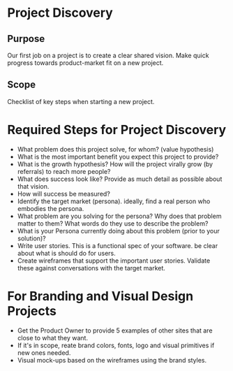 
# Project Discovery

## Purpose

Our first job on a project is to create a clear shared vision. Make quick progress towards product-market fit on a new project.

## Scope

Checklist of key steps when starting a new project.

# Required Steps for Project Discovery
  
  * What problem does this project solve, for whom? (value hypothesis)
  * What is the most important benefit you expect this project to provide?
  * What is the growth hypothesis? How will the project virally grow (by referrals) to reach more people?
  * What does success look like? Provide as much detail as possible about that vision.
  * How will success be measured?
  * Identify the target market (persona). ideally, find a real person who embodies the persona.
  * What problem are you solving for the persona? Why does that problem matter to them? What words do they use to describe the problem?
  * What is your Persona currently doing about this problem (prior to your solution)?
  * Write user stories. This is a functional spec of your software. be clear about what is should do for users.
  * Create wireframes that support the important user stories. Validate these against conversations with the target market.

# For Branding and Visual Design Projects
  * Get the Product Owner to provide 5 examples of other sites that are close to what they want.
  * If it's in scope, reate brand colors, fonts, logo and visual primitives if new ones needed.
  * Visual mock-ups based on the wireframes using the brand styles.
